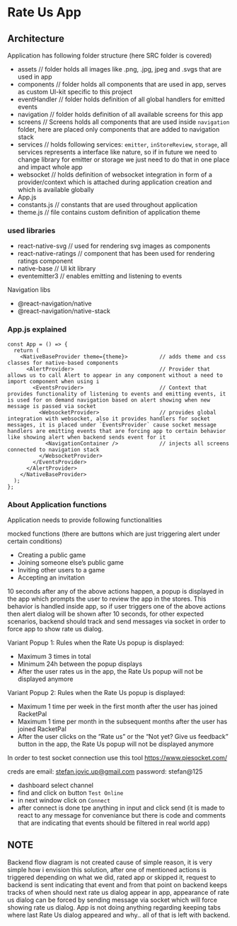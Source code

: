 # Rate Us App

## Architecture

Application has following folder structure (here SRC folder is covered)

- assets             // folder holds all images like .png, .jpg, jpeg and .svgs that are used in app
- components         // folder holds all components that are used in app, serves as custom UI-kit specific to this project
- eventHandler       // folder holds definition of all global handlers for emitted events
- navigation         // folder holds definition of all available screens for this app
- screens            // Screens holds all components that are used inside `navigation` folder, here are placed only components that are added to navigation stack
- services           // holds following services: `emitter`, `inStoreReview`, `storage`, all services represents a interface like nature, so if in future we need to change library for emitter or storage we just need to do that in one place and impact whole app
- websocket          // holds definition of websocket integration in form of a provider/context which is attached during application creation and which is available globally
- App.js             
- constants.js       // constants that are used throughout application
- theme.js           // file contains custom definition of application theme


### used libraries
- react-native-svg      // used for rendering svg images as components
- react-native-ratings  // component that has been used for rendering ratings component
- native-base           // UI kit library
- eventemitter3         // enables emitting and listening to events

Navigation libs
- @react-navigation/native
- @react-navigation/native-stack


### App.js explained

```
const App = () => {
  return (
    <NativeBaseProvider theme={theme}>          // adds theme and css classes for native-based components
      <AlertProvider>                           // Provider that allows us to call Alert to appear in any component without a need to import component when using i
        <EventsProvider>                        // Context that provides functionality of listening to events and emitting events, it is used for on demand navigation based on alert showing when new message is passed via socket
          <WebsocketProvider>                   // provides global integration with websocket, also it provides handlers for socket messages, it is placed under `EventsProvider` cause socket message handlers are emitting events that are forcing app to certain behavior like showing alert when backend sends event for it
            <NavigationContainer />             // injects all screens connected to navigation stack
          </WebsocketProvider>
        </EventsProvider>
      </AlertProvider>
    </NativeBaseProvider>
  );
};
```


### About Application functions

Application needs to provide following functionalities

mocked functions (there are buttons which are just triggering alert under certain conditions)
- Creating a public game 
- Joining someone else’s public game
- Inviting other users to a game
- Accepting an invitation 

10 seconds after any of the above actions happen, a popup is displayed in the app which prompts the user to review the app in the stores. This behavior is handled inside app, so if user triggers one of the above actions then alert dialog will be shown after 10 seconds, for other expected scenarios, backend should track and send messages via socket in order to force app to show rate us dialog.

Variant Popup 1:
Rules when the Rate Us popup is displayed:
- Maximum 3 times in total 
- Minimum 24h between the popup displays
- After the user rates us in the app, the Rate Us popup will not be displayed anymore


Variant Popup 2:
Rules when the Rate Us popup is displayed:
- Maximum 1 time per week in the first month after the user has joined RacketPal
- Maximum 1 time per month in the subsequent months after the user has joined RacketPal
- After the user clicks on the “Rate us” or the “Not yet? Give us feedback” button in the app, the Rate Us popup will not be displayed anymore

In order to test socket connection use this tool
https://www.piesocket.com/

creds are 
email: stefan.jovic.up@gmail.com
password: stefan@125

- dashboard select channel
- find and click on button `Test Online`
- in next window click on `Connect`
- after connect is done tpe anything in input and click send (it is made to react to any message for conveniance but there is code and comments that are indicating that events should be filtered in real world app)


## NOTE
Backend flow diagram is not created cause of simple reason, it is very simple how i envision this solution, after one of mentioned actions is triggered depending on what we did, rated app or skipped it, request to backend is sent indicating that event and from that point on backend keeps tracks of when should next rate us dialog appear in app, appearance of rate us dialog can be forced by sending message via socket which will force showing rate us dialog. App is not doing anything regarding keeping tabs where last Rate Us dialog appeared and why.. all of that is left with backend.


